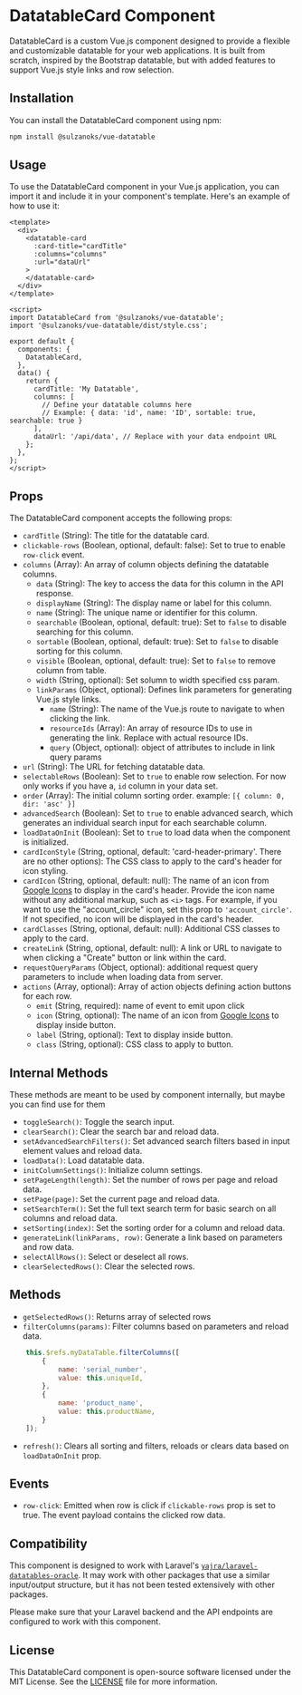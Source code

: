 # DatatableCard Component

DatatableCard is a custom Vue.js component designed to provide a flexible and customizable datatable for your web applications. It is built from scratch, inspired by the Bootstrap datatable, but with added features to support Vue.js style links and row selection.

## Installation

You can install the DatatableCard component using npm:

```bash
npm install @sulzanoks/vue-datatable
```

## Usage

To use the DatatableCard component in your Vue.js application, you can import it and include it in your component's template. Here's an example of how to use it:

```vue
<template>
  <div>
    <datatable-card
      :card-title="cardTitle"
      :columns="columns"
      :url="dataUrl"
    >
    </datatable-card>
  </div>
</template>

<script>
import DatatableCard from '@sulzanoks/vue-datatable';
import '@sulzanoks/vue-datatable/dist/style.css';

export default {
  components: {
    DatatableCard,
  },
  data() {
    return {
      cardTitle: 'My Datatable',
      columns: [
        // Define your datatable columns here
        // Example: { data: 'id', name: 'ID', sortable: true, searchable: true }
      ],
      dataUrl: '/api/data', // Replace with your data endpoint URL
    };
  },
};
</script>
```

## Props

The DatatableCard component accepts the following props:

- `cardTitle` (String): The title for the datatable card.
- `clickable-rows` (Boolean, optional, default: false): Set to true to enable `row-click` event.
- `columns` (Array): An array of column objects defining the datatable columns.
  - `data` (String): The key to access the data for this column in the API response.
  - `displayName` (String): The display name or label for this column.
  - `name` (String): The unique name or identifier for this column.
  - `searchable` (Boolean, optional, default: true): Set to `false` to disable searching for this column.
  - `sortable` (Boolean, optional, default: true): Set to `false` to disable sorting for this column.
  - `visible` (Boolean, optional, default: true): Set to `false` to remove column from table.
  - `width` (String, optional): Set solumn to width specified css param.
  - `linkParams` (Object, optional): Defines link parameters for generating Vue.js style links.
    - `name` (String): The name of the Vue.js route to navigate to when clicking the link.
    - `resourceIds` (Array): An array of resource IDs to use in generating the link. Replace with actual resource IDs.
    - `query` (Object, optional): object of attributes to include in link query params
- `url` (String): The URL for fetching datatable data.
- `selectableRows` (Boolean): Set to `true` to enable row selection. For now only works if you have a, `id` column in your data set. 
- `order` (Array): The initial column sorting order. example: `[{ column: 0, dir: 'asc' }]`
- `advancedSearch` (Boolean): Set to `true` to enable advanced search, which generates an individual search input for each searchable column.
- `loadDataOnInit` (Boolean): Set to `true` to load data when the component is initialized.
- `cardIconStyle` (String, optional, default: 'card-header-primary'. There are no other options): The CSS class to apply to the card's header for icon styling.
- `cardIcon` (String, optional, default: null): The name of an icon from [Google Icons](https://fonts.google.com/icons) to display in the card's header. Provide the icon name without any additional markup, such as `<i>` tags. For example, if you want to use the "account_circle" icon, set this prop to `'account_circle'`. If not specified, no icon will be displayed in the card's header.
- `cardClasses` (String, optional, default: null): Additional CSS classes to apply to the card.
- `createLink` (String, optional, default: null): A link or URL to navigate to when clicking a "Create" button or link within the card.
- `requestQueryParams` (Object, optional): additional request query parameters to include when loading data from server.
- `actions` (Array, optional): Array of action objects defining action buttons for each row.
  - `emit` (String, required): name of event to emit upon click
  - `icon` (String, optional): The name of an icon from [Google Icons](https://fonts.google.com/icons) to display inside button.
  - `label` (String, optional): Text to display inside button.
  - `class` (String, optional): CSS class to apply to button.

## Internal Methods

These methods are meant to be used by component internally, but maybe you can find use for them

- `toggleSearch()`: Toggle the search input.
- `clearSearch()`: Clear the search bar and reload data.
- `setAdvancedSearchFilters()`: Set advanced search filters based in input element values and reload data.
- `loadData()`: Load datatable data.
- `initColumnSettings()`: Initialize column settings.
- `setPageLength(length)`: Set the number of rows per page and reload data.
- `setPage(page)`: Set the current page and reload data.
- `setSearchTerm()`: Set the full text search term for basic search on all columns and reload data.
- `setSorting(index)`: Set the sorting order for a column and reload data.
- `generateLink(linkParams, row)`: Generate a link based on parameters and row data.
- `selectAllRows()`: Select or deselect all rows.
- `clearSelectedRows()`: Clear the selected rows.

## Methods
- `getSelectedRows()`: Returns array of selected rows
- `filterColumns(params)`: Filter columns based on parameters and reload data.
```javascript
    this.$refs.myDataTable.filterColumns([
        {
            name: 'serial_number',
            value: this.uniqueId,
        },
        {
            name: 'product_name',
            value: this.productName,
        }
    ]);
```
- `refresh()`: Clears all sorting and filters, reloads or clears data based on `loadDataOnInit` prop.

## Events
- `row-click`: Emitted when row is click if `clickable-rows` prop is set to true. The event payload contains the clicked row data.

## Compatibility

This component is designed to work with Laravel's [`yajra/laravel-datatables-oracle`](https://yajrabox.com/docs/laravel-datatables). It may work with other packages that use a similar input/output structure, but it has not been tested extensively with other packages.

Please make sure that your Laravel backend and the API endpoints are configured to work with this component.

## License

This DatatableCard component is open-source software licensed under the MIT License. See the [LICENSE](LICENSE) file for more information.